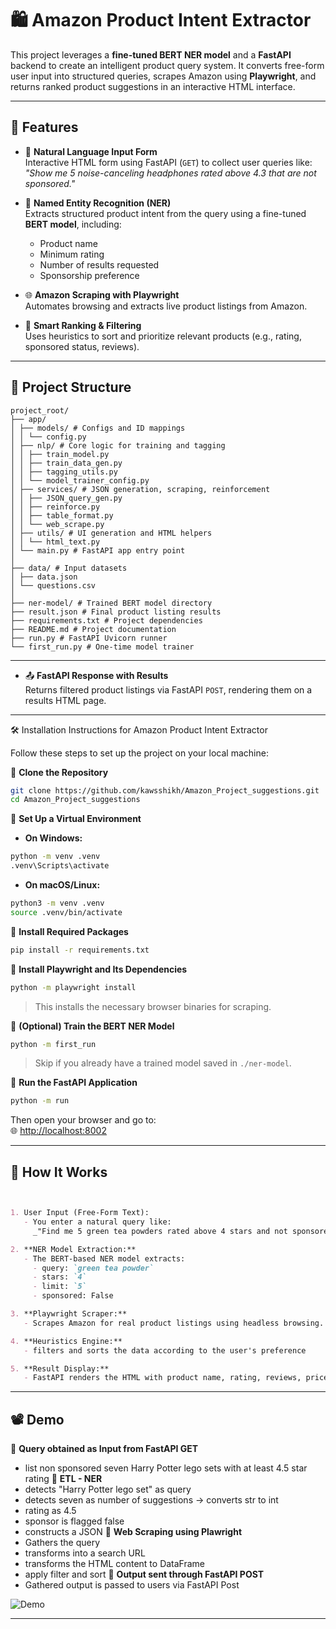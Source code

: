# 🛍️ Amazon Product Intent Extractor

This project leverages a **fine-tuned BERT NER model** and a **FastAPI** backend to create an intelligent product query system. It converts free-form user input into structured queries, scrapes Amazon using **Playwright**, and returns ranked product suggestions in an interactive HTML interface.

---

## 🚀 Features

- 📝 **Natural Language Input Form**  
  Interactive HTML form using FastAPI (`GET`) to collect user queries like:  
  _"Show me 5 noise-canceling headphones rated above 4.3 that are not sponsored."_

- 🤖 **Named Entity Recognition (NER)**  
  Extracts structured product intent from the query using a fine-tuned **BERT model**, including:
  - Product name  
  - Minimum rating  
  - Number of results requested  
  - Sponsorship preference

- 🌐 **Amazon Scraping with Playwright**  
  Automates browsing and extracts live product listings from Amazon.

- 🧠 **Smart Ranking & Filtering**  
  Uses heuristics to sort and prioritize relevant products (e.g., rating, sponsored status, reviews).
---

## 📁 Project Structure
```text
project_root/
├── app/
│ ├── models/ # Configs and ID mappings
│ │ └── config.py
│ ├── nlp/ # Core logic for training and tagging
│ │ ├── train_model.py
│ │ ├── train_data_gen.py
│ │ ├── tagging_utils.py
│ │ └── model_trainer_config.py
│ ├── services/ # JSON generation, scraping, reinforcement
│ │ ├── JSON_query_gen.py
│ │ ├── reinforce.py
│ │ ├── table_format.py
│ │ └── web_scrape.py
│ ├── utils/ # UI generation and HTML helpers
│ │ └── html_text.py
│ └── main.py # FastAPI app entry point
│
├── data/ # Input datasets
│ ├── data.json
│ └── questions.csv
│
├── ner-model/ # Trained BERT model directory
├── result.json # Final product listing results
├── requirements.txt # Project dependencies
├── README.md # Project documentation
├── run.py # FastAPI Uvicorn runner
└── first_run.py # One-time model trainer
```
---



- 📤 **FastAPI Response with Results**  
  Returns filtered product listings via FastAPI `POST`, rendering them on a results HTML page.

---
🛠️ Installation Instructions for Amazon Product Intent Extractor

Follow these steps to set up the project on your local machine:


🔹 **Clone the Repository**
```bash
git clone https://github.com/kawsshikh/Amazon_Project_suggestions.git
cd Amazon_Project_suggestions
```



🔹 **Set Up a Virtual Environment**

- **On Windows:**
```bash
python -m venv .venv
.venv\Scripts\activate
```

- **On macOS/Linux:**
```bash
python3 -m venv .venv
source .venv/bin/activate
```



🔹 **Install Required Packages**
```bash
pip install -r requirements.txt
```



🔹 **Install Playwright and Its Dependencies**
```bash
python -m playwright install
```

> This installs the necessary browser binaries for scraping.



🔹 **(Optional) Train the BERT NER Model**
```bash
python -m first_run
```

> Skip if you already have a trained model saved in `./ner-model`.



🔹 **Run the FastAPI Application**
```bash
python -m run
```

Then open your browser and go to:  
🌐 [http://localhost:8002](http://localhost:8002)

---
## 🧠 How It Works
```markdown


1. User Input (Free-Form Text):
   - You enter a natural query like:
     _"Find me 5 green tea powders rated above 4 stars and not sponsored"_

2. **NER Model Extraction:**
   - The BERT-based NER model extracts:
     - query: `green tea powder`
     - stars: `4`
     - limit: `5`
     - sponsored: False    

3. **Playwright Scraper:**
   - Scrapes Amazon for real product listings using headless browsing.

4. **Heuristics Engine:**
   - filters and sorts the data according to the user's preference

5. **Result Display:**
   - FastAPI renders the HTML with product name, rating, reviews, price, etc.
```
---
## 📽 Demo
🔹 **Query obtained as Input from FastAPI GET**
  - list non sponsored seven Harry Potter lego sets with at least 4.5 star rating
🔹 **ETL - NER**
 - detects "Harry Potter lego set" as query
 - detects seven as number of suggestions -> converts str to int
 - rating as 4.5
 - sponsor is flagged false
 - constructs a JSON
🔹 **Web Scraping using Plawright**
- Gathers the query
- transforms into a search URL
- transforms the HTML content to DataFrame
- apply filter and sort
 🔹 **Output sent through FastAPI POST**
- Gathered output is passed to users via FastAPI Post


![Demo](demo.gif)

---

